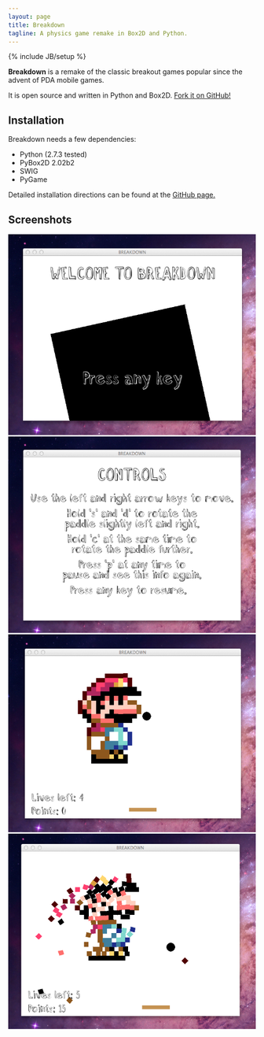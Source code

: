 ```yaml
---
layout: page
title: Breakdown
tagline: A physics game remake in Box2D and Python.
---
```

{% include JB/setup %}

**Breakdown** is a remake of the classic breakout games popular since the advent of PDA mobile games.

It is open source and written in Python and Box2D. [Fork it on GitHub!](http://github.com/nybblr/cs4496-project-3)

## Installation
Breakdown needs a few dependencies:
- Python (2.7.3 tested)
- PyBox2D 2.02b2
- SWIG
- PyGame

Detailed installation directions can be found at the [GitHub page.](http://github.com/nybblr/cs4496-project-3)

## Screenshots
![Load screen](images/load.png)
![Instructions](images/instructions.png)
![Level](images/level.png)
![Breakdown](images/breakdown.png)
